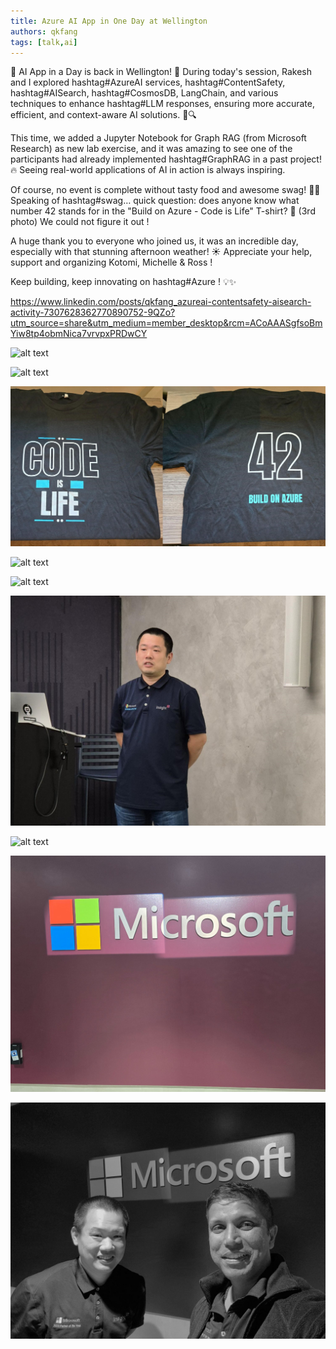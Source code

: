 ```yaml
---
title: Azure AI App in One Day at Wellington
authors: qkfang
tags: [talk,ai]
---
```



🚀 AI App in a Day is back in Wellington! 🌿 During today's session, Rakesh and I explored hashtag#AzureAI services, hashtag#ContentSafety, hashtag#AISearch, hashtag#CosmosDB, LangChain, and various techniques to enhance hashtag#LLM responses, ensuring more accurate, efficient, and context-aware AI solutions. 🚀🔍

This time, we added a Jupyter Notebook for Graph RAG (from Microsoft Research) as new lab exercise, and it was amazing to see one of the participants had already implemented hashtag#GraphRAG in a past project! 🔥 Seeing real-world applications of AI in action is always inspiring.

Of course, no event is complete without tasty food and awesome swag! 🍕👕 Speaking of hashtag#swag… quick question: does anyone know what number 42 stands for in the "Build on Azure - Code is Life" T-shirt? 🤔 (3rd photo) We could not figure it out !

A huge thank you to everyone who joined us, it was an incredible day, especially with that stunning afternoon weather! ☀️ Appreciate your help, support and organizing Kotomi, Michelle & Ross !

Keep building, keep innovating on hashtag#Azure ! 💡✨


https://www.linkedin.com/posts/qkfang_azureai-contentsafety-aisearch-activity-7307628362770890752-9QZo?utm_source=share&utm_medium=member_desktop&rcm=ACoAAASgfsoBmYiw8tp4obmNica7vrvpxPRDwCY


![alt text](20250318-aiapp1day-wellington-1.png)

![alt text](20250318-aiapp1day-wellington-2.png)

![alt text](20250318-aiapp1day-wellington-3.png)

![alt text](20250318-aiapp1day-wellington-4.png)

![alt text](20250318-aiapp1day-wellington-5.png)

![alt text](20250318-aiapp1day-wellington-6.png)

![alt text](20250318-aiapp1day-wellington-7.png)

![alt text](20250318-aiapp1day-wellington-8.png)

![alt text](20250318-aiapp1day-wellington-9.png)